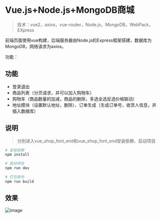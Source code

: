 # Vue.js+Node.js+MongoDB商城

> 技术：vue2，axios，vue-router，Node.js，MongoDB，WebPack，EXpress

前端页面使用vue构建，后端服务器由Node.js的Express框架搭建，数据库为MongoDB，网络请求为axios。

功能：
## 功能
* 登录退出
* 商品列表（分页请求，并可以加入购物车）
* 购物车（商品数量的加减，商品的删除，多选全选反选价格联动）
* 地址模块（设置默认地址，删除）、订单生成（生成订单号，收货人信息，并插入数据库）


## 说明
> 分别进入vue_shop_font_end和vue_shop_font_end安装依赖、启动项目

``` bash
# 安装依赖
npm install

# 启动项目
npm run dev

# 打包发布
npm run build

```
## 效果
![image](https://github.com/capslocktao/private-project/blob/master/vue_shop/vueshop_shop.gif)

